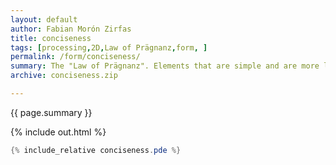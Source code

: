 ```yaml
---   
layout: default
author: Fabian Morón Zirfas
title: conciseness
tags: [processing,2D,Law of Prägnanz,form, ]
permalink: /form/conciseness/
summary: The "Law of Prägnanz". Elements that are simple and are more lickly to recognized then complex ones.  
archive: conciseness.zip

---  
```


<div class="hero">{{ page.summary }}</div>

<!-- more -->

{% include out.html %}

```java
{% include_relative conciseness.pde %}
```


